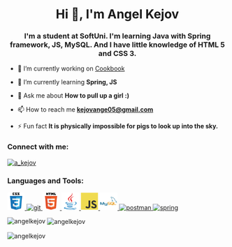 <h1 align="center">Hi 👋, I'm Angel Kejov</h1>
<h3 align="center">I'm a student at SoftUni. I'm learning Java with Spring framework, JS, MySQL. And I have little knowledge of HTML 5 and CSS 3.</h3>

- 🔭 I’m currently working on [Cookbook](https://github.com/angelkejov/CookbookApp)

- 🌱 I’m currently learning **Spring, JS**

- 💬 Ask me about **How to pull up a girl :)**

- 📫 How to reach me **kejovange05@gmail.com**

- ⚡ Fun fact **It is physically impossible for pigs to look up into the sky.**

<h3 align="left">Connect with me:</h3>
<p align="left">
<a href="https://instagram.com/a_kejov" target="blank"><img align="center" src="https://raw.githubusercontent.com/rahuldkjain/github-profile-readme-generator/master/src/images/icons/Social/instagram.svg" alt="a_kejov" height="30" width="40" /></a>
</p>

<h3 align="left">Languages and Tools:</h3>
<p align="left"> <a href="https://www.w3schools.com/css/" target="_blank" rel="noreferrer"> <img src="https://raw.githubusercontent.com/devicons/devicon/master/icons/css3/css3-original-wordmark.svg" alt="css3" width="40" height="40"/> </a> <a href="https://git-scm.com/" target="_blank" rel="noreferrer"> <img src="https://www.vectorlogo.zone/logos/git-scm/git-scm-icon.svg" alt="git" width="40" height="40"/> </a> <a href="https://www.w3.org/html/" target="_blank" rel="noreferrer"> <img src="https://raw.githubusercontent.com/devicons/devicon/master/icons/html5/html5-original-wordmark.svg" alt="html5" width="40" height="40"/> </a> <a href="https://www.java.com" target="_blank" rel="noreferrer"> <img src="https://raw.githubusercontent.com/devicons/devicon/master/icons/java/java-original.svg" alt="java" width="40" height="40"/> </a> <a href="https://developer.mozilla.org/en-US/docs/Web/JavaScript" target="_blank" rel="noreferrer"> <img src="https://raw.githubusercontent.com/devicons/devicon/master/icons/javascript/javascript-original.svg" alt="javascript" width="40" height="40"/> </a> <a href="https://www.mysql.com/" target="_blank" rel="noreferrer"> <img src="https://raw.githubusercontent.com/devicons/devicon/master/icons/mysql/mysql-original-wordmark.svg" alt="mysql" width="40" height="40"/> </a> <a href="https://postman.com" target="_blank" rel="noreferrer"> <img src="https://www.vectorlogo.zone/logos/getpostman/getpostman-icon.svg" alt="postman" width="40" height="40"/> </a> <a href="https://spring.io/" target="_blank" rel="noreferrer"> <img src="https://www.vectorlogo.zone/logos/springio/springio-icon.svg" alt="spring" width="40" height="40"/> </a> </p>

<p><img align="left" src="https://github-readme-stats.vercel.app/api/top-langs?username=angelkejov&show_icons=true&locale=en&layout=compact" alt="angelkejov" /></p>

<p>&nbsp;<img align="center" src="https://github-readme-stats.vercel.app/api?username=angelkejov&show_icons=true&locale=en" alt="angelkejov" /></p>

<p><img align="center" src="https://github-readme-streak-stats.herokuapp.com/?user=angelkejov&" alt="angelkejov" /></p>
